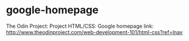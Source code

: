 # google-homepage 
The Odin Project: Project HTML/CSS: Google homepage
link: http://www.theodinproject.com/web-development-101/html-css?ref=lnav